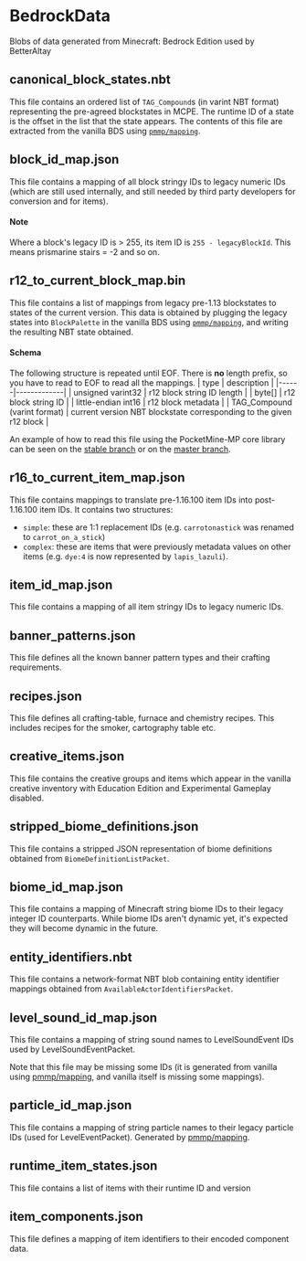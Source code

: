 # BedrockData
Blobs of data generated from Minecraft: Bedrock Edition used by BetterAltay

## canonical_block_states.nbt
This file contains an ordered list of `TAG_Compound`s (in varint NBT format) representing the pre-agreed blockstates in MCPE.
The runtime ID of a state is the offset in the list that the state appears.
The contents of this file are extracted from the vanilla BDS using [`pmmp/mapping`](https://github.com/pmmp/mapping).

## block_id_map.json
This file contains a mapping of all block stringy IDs to legacy numeric IDs (which are still used internally, and still needed by third party developers for conversion and for items).

#### Note
Where a block's legacy ID is > 255, its item ID is `255 - legacyBlockId`. This means prismarine stairs = -2 and so on.

## r12_to_current_block_map.bin
This file contains a list of mappings from legacy pre-1.13 blockstates to states of the current version.
This data is obtained by plugging the legacy states into `BlockPalette` in the vanilla BDS using [`pmmp/mapping`](https://github.com/pmmp/mapping), and writing the resulting NBT state obtained.

#### Schema
The following structure is repeated until EOF. There is **no** length prefix, so you have to read to EOF to read all the mappings.
| type | description |
|------|-------------|
| unsigned varint32 | r12 block string ID length |
| byte[] | r12 block string ID |
| little-endian int16 | r12 block metadata |
| TAG_Compound (varint format) | current version NBT blockstate corresponding to the given r12 block |

An example of how to read this file using the PocketMine-MP core library can be seen on the [stable branch](https://github.com/pmmp/PocketMine-MP/blob/41f7c07703bf3f7ef2d9504bbdbdf74257e75d12/src/pocketmine/network/mcpe/convert/RuntimeBlockMapping.php#L71-L86) or on the [master branch](https://github.com/pmmp/PocketMine-MP/blob/73592349cd29d91b03c2703107db859115a92e2d/src/network/mcpe/convert/RuntimeBlockMapping.php#L70-L80).

## r16_to_current_item_map.json
This file contains mappings to translate pre-1.16.100 item IDs into post-1.16.100 item IDs.
It contains two structures:
- `simple`: these are 1:1 replacement IDs (e.g. `carrotonastick` was renamed to `carrot_on_a_stick`)
- `complex`: these are items that were previously metadata values on other items (e.g. `dye:4` is now represented by `lapis_lazuli`).

## item_id_map.json
This file contains a mapping of all item stringy IDs to legacy numeric IDs.

## banner_patterns.json
This file defines all the known banner pattern types and their crafting requirements.

## recipes.json
This file defines all crafting-table, furnace and chemistry recipes. This includes recipes for the smoker, cartography table etc.

## creative_items.json
This file contains the creative groups and items which appear in the vanilla creative inventory with Education Edition and Experimental Gameplay disabled.

## stripped_biome_definitions.json
This file contains a stripped JSON representation of biome definitions obtained from `BiomeDefinitionListPacket`.

## biome_id_map.json
This file contains a mapping of Minecraft string biome IDs to their legacy integer ID counterparts. While biome IDs aren't dynamic yet, it's expected they will become dynamic in the future.

## entity_identifiers.nbt
This file contains a network-format NBT blob containing entity identifier mappings obtained from `AvailableActorIdentifiersPacket`.

## level_sound_id_map.json
This file contains a mapping of string sound names to LevelSoundEvent IDs used by LevelSoundEventPacket.

Note that this file may be missing some IDs (it is generated from vanilla using [pmmp/mapping](https://github.com/pmmp/mapping), and vanilla itself is missing some mappings).

## particle_id_map.json
This file contains a mapping of string particle names to their legacy particle IDs (used for LevelEventPacket). Generated by [pmmp/mapping](https://github.com/pmmp/mapping).

## runtime_item_states.json
This file contains a list of items with their runtime ID and version

## item_components.json
This file defines a mapping of item identifiers to their encoded component data.